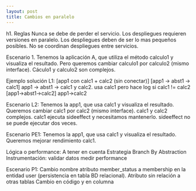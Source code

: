 ```yaml
---
layout: post
title: Cambios en paralelo
---
```


h1. Reglas
Nunca se debe de perder el servicio.
Los despliegues requieren versiones en paralelo.
Los despliegues deben de ser lo mas pequeños posibles.
No se coordinan despliegues entre servicios.


Escenario 1.
Tenemos la aplicación A, que utiliza el método calculo1 y visualiza el resultado. Pero queremos cambiar calculo1 por calculo2 (mismo interface).
Cáculo1 y calculo2 son complejos.


Ejemplo solución L1:
[app1 con calc1 + calc2 (sin conectar)]
[app1 -> abst1 -> calc1]
app1 -> abst1 -> calc1 y calc2. usa calc1 pero hace log si calc1 != calc2
[app1->abst1->calc2]
app1->calc2


Escenario L2:
Tenemos la app1, que usa calc1 y visualiza el resultado. Queremos cambiar calc1 por calc2 (mismo interface). calc1 y calc2 complejos. calc1 ejecuta sideeffect y necesitamos mantenerlo. sideeffect no se puede ejecutar dos veces.


Escenario PE1:
Tenemos la app1, que usa calc1 y visualiza el resultado.
Queremos mejorar rendimiento calc1.



Lógica o performance: A tener en cuenta
Estrategia Branch By Abstraction
Instrumentación:
validar datos
medir performance


Escenario P1:
Cambio nombre atributo member_status a membership en la entidad user (persistencia en tabla BD relacional).
Atributo sin relación a otras tablas
Cambio en código y en columna
